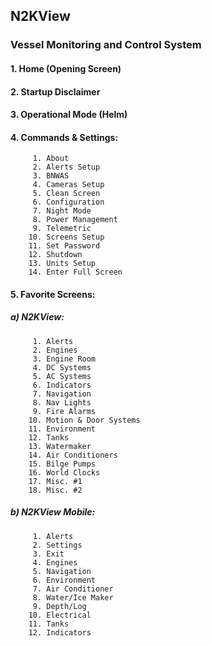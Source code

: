 ## N2KView
### Vessel Monitoring and Control System
    
#### 1. Home (Opening Screen)
 
#### 2. Startup Disclaimer
   
#### 3. Operational Mode (Helm)
    
#### 4. Commands & Settings:
		 1. About
  		 2. Alerts Setup
  		 3. BNWAS
  		 4. Cameras Setup
  		 5. Clean Screen
  		 6. Configuration
  		 7. Night Mode
  		 8. Power Management
  		 9. Telemetric
 		10. Screens Setup
 		11. Set Password
 		12. Shutdown
 		13. Units Setup
 		14. Enter Full Screen     	    
    	    	  
#### 5. Favorite Screens:
##### a) N2KView:
   		 1. Alerts
   		 2. Engines
   		 3. Engine Room 
   		 4. DC Systems
   		 5. AC Systems
   		 6. Indicators
   		 7. Navigation
   		 8. Nav Lights
   		 9. Fire Alarms
  		10. Motion & Door Systems
  		11. Environment 
  		12. Tanks 
  		13. Watermaker
  		14. Air Conditioners
  		15. Bilge Pumps
  		16. World Clocks
  		17. Misc. #1
  		18. Misc. #2

##### b) N2KView Mobile:
	  	 1. Alerts 
	  	 2. Settings
	 	 3. Exit
	  	 4. Engines 
	  	 5. Navigation 
	  	 6. Environment 
	  	 7. Air Conditioner
	  	 8. Water/Ice Maker
	  	 9. Depth/Log
	 	10. Electrical
	 	11. Tanks
	 	12. Indicators
